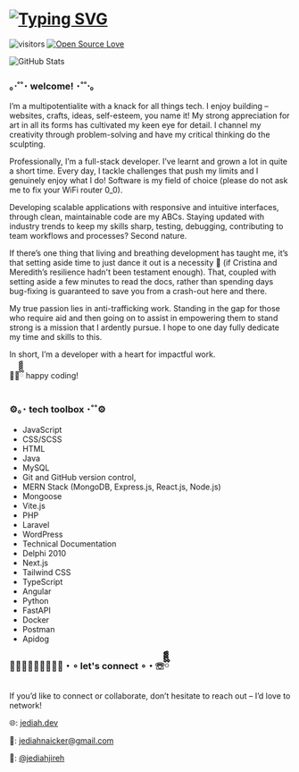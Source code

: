 # [![Typing SVG](https://readme-typing-svg.demolab.com?font=Fira+Code&weight=500&size=25&duration=4000&pause=1500&color=F73850&width=550&lines=%F0%9F%94%8D+Search+results+for%3A+%40jediahjireh)](https://git.io/typing-svg)
![visitors](https://visitor-badge.laobi.icu/badge?page_id=jediahjireh.visitor-badge)
[![Open Source Love](https://badges.frapsoft.com/os/v1/open-source.svg?v=102)](https://github.com/ellerbrock/open-source-badge/)

![GitHub Stats](https://github-readme-stats.vercel.app/api/top-langs/?username=jediahjireh&theme=bear&show_icons=true&hide_border=true&layout=compact)

### ｡⋅˚˚･ welcome! ･˚˚⋅｡

I’m a multipotentialite with a knack for all things tech. I enjoy building – websites, crafts, ideas, self-esteem, you name it! My strong appreciation for art in all its forms has cultivated my keen eye for detail. I channel my creativity through problem-solving and have my critical thinking do the sculpting.

Professionally, I’m a full-stack developer. I’ve learnt and grown a lot in quite a short time. Every day, I tackle challenges that push my limits and I genuinely enjoy what I do! Software is my field of choice (please do not ask me to fix your WiFi router 0_0).

Developing scalable applications with responsive and intuitive interfaces, through clean, maintainable code are my ABCs. Staying updated with industry trends to keep my skills sharp, testing, debugging, contributing to team workflows and processes? Second nature. 

If there’s one thing that living and breathing development has taught me, it’s that setting aside time to just dance it out is a necessity 💃 (if Cristina and Meredith’s resilience hadn't been testament enough). That, coupled with setting aside a few minutes to read the docs, rather than spending days bug-fixing is guaranteed to save you from a crash-out here and there.

My true passion lies in anti-trafficking work. Standing in the gap for those who require aid and then going on to assist in empowering them to stand strong is a mission that I ardently pursue. I hope to one day fully dedicate my time and skills to this.

In short, I’m a developer with a heart for impactful work.

👩‍💻ྀིྀིྀིྀིྀི happy coding!

### ⚙｡･ tech toolbox ･˚˚⚙
- JavaScript
- CSS/SCSS
- HTML
- Java
- MySQL
- Git and GitHub version control,
- MERN Stack (MongoDB, Express.js, React.js, Node.js)
- Mongoose
- Vite.js
- PHP
- Laravel
- WordPress
- Technical Documentation
- Delphi 2010 
- Next.js
- Tailwind CSS
- TypeScript
- Angular
- Python
- FastAPI
- Docker
- Postman
- Apidog

### ☏ྀིྀིྀིྀི・∘ let's connect ∘・☏ྀིྀིྀིྀི
If you’d like to connect or collaborate, don’t hesitate to reach out – I’d love to network!

🌐: [jediah.dev](https://www.jediah.dev)

💌: [jediahnaicker@gmail.com](mailto:jediahnaicker@gmail.com)

🔗: [@jediahjireh](https://www.linkedin.com/in/jediahjireh/)

<!---
jediahjireh/jediahjireh is a ✨ special ✨ repository because its `README.md` (this file) appears on your GitHub profile.
You can click the Preview link to take a look at your changes.
--->
